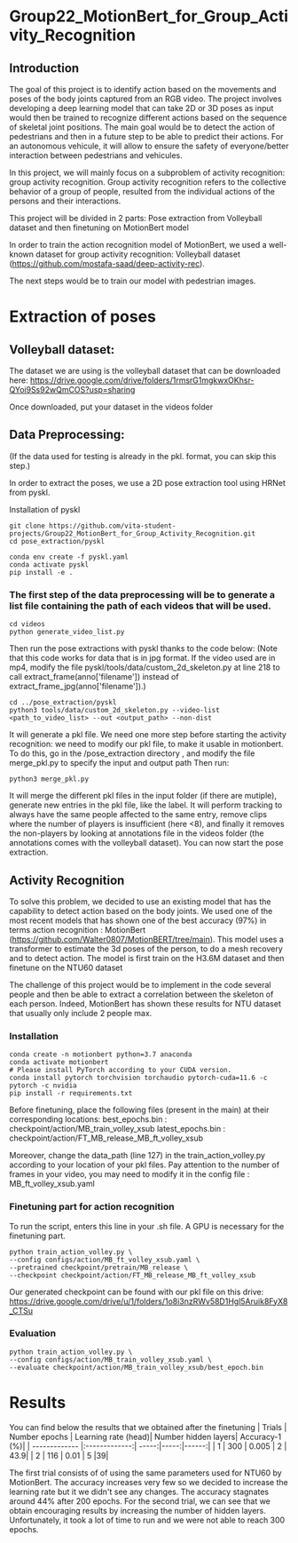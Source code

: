 # Group22_MotionBert_for_Group_Activity_Recognition
## Introduction
The goal of this project is to identify action based on the movements and poses of the body joints captured from an RGB video.
The project involves developing a deep learning model that can take 2D or 3D poses as input would then be trained to recognize different actions based on the sequence of skeletal joint positions.
The main goal would be to detect the action of pedestrians and then in a future step to be able to predict their actions. For an autonomous vehicule, it will allow to ensure the safety of everyone/better interaction between pedestrians and vehicules.

In this project, we will mainly focus on a subproblem of activity recognition: group activity recognition. Group activity recognition refers to the collective behavior of a group of people, resulted from the individual actions of the persons and their interactions.

This project will be divided in 2 parts: Pose extraction from Volleyball dataset and then finetuning on MotionBert model


In order to train the action recognition model of MotionBert, we used a well-known dataset for group activity recognition: Volleyball dataset (https://github.com/mostafa-saad/deep-activity-rec).

The next steps would be to train our model with pedestrian images. 



# Extraction of poses
## Volleyball dataset:
The dataset we are using is the volleyball dataset that can be downloaded here: https://drive.google.com/drive/folders/1rmsrG1mgkwxOKhsr-QYoi9Ss92wQmCOS?usp=sharing

Once downloaded, put your dataset in the videos folder

## Data Preprocessing:
(If the data used for testing is already in the pkl. format, you can skip this step.)

In order to extract the poses, we use a 2D pose extraction tool using HRNet from pyskl.

Installation of pyskl
```shell
git clone https://github.com/vita-student-projects/Group22_MotionBert_for_Group_Activity_Recognition.git
cd pose_extraction/pyskl

conda env create -f pyskl.yaml
conda activate pyskl
pip install -e .
```
### The first step of the data preprocessing will be to generate a list file containing the path of each videos that will be used.
```shell
cd videos
python generate_video_list.py
```
Then run the pose extractions with pyskl thanks to the code below:
(Note that this code works for data that is in jpg format. If the video used are in mp4, modify the file pyskl/tools/data/custom_2d_skeleton.py at line 218 to call extract_frame(anno['filename']) instead of extract_frame_jpg(anno['filename']).)
```shell
cd ../pose_extraction/pyskl
python3 tools/data/custom_2d_skeleton.py --video-list <path_to_video_list> --out <output_path> --non-dist
```
It will generate a pkl file.
We need one more step before starting the activity recognition: we need to modify our pkl file, to make it usable in motionbert.
To do this, go in the /pose_extraction directory , 
and modify the file merge_pkl.py to specify the input and output path
Then run:
```shell
python3 merge_pkl.py
```
It will merge the different pkl files in the input folder (if there are mutiple), generate new entries in the pkl file, like the label. It will perform tracking to always have the same people affected to the same entry, remove clips where the number of players is insufficient (here <8), and finally it removes the non-players by looking at annotations file in the videos folder (the annotations comes with the volleyball dataset).
You can now start the pose extraction.


## Activity Recognition

To solve this problem, we decided to use an existing model that has the capability to detect action based on the body joints.
We used one of the most recent models that has shown one of the best accuracy (97%) in terms action recognition : MotionBert (https://github.com/Walter0807/MotionBERT/tree/main). This model uses a transformer to estimate the 3d poses of the person, to do a mesh recovery and to detect action.
The model is first train on the H3.6M dataset and then finetune on the NTU60 dataset

The challenge of this project would be to implement in the code several people and then be able to extract a correlation between the skeleton of each person. Indeed, MotionBert has shown these results for NTU dataset that usually only include 2 people max. 


### Installation 
```shell
conda create -n motionbert python=3.7 anaconda
conda activate motionbert
# Please install PyTorch according to your CUDA version.
conda install pytorch torchvision torchaudio pytorch-cuda=11.6 -c pytorch -c nvidia
pip install -r requirements.txt
```
Before finetuning, place the following files (present in the main) at their corresponding locations:
best_epochs.bin : checkpoint/action/MB_train_volley_xsub
latest_epochs.bin : checkpoint/action/FT_MB_release_MB_ft_volley_xsub

Moreover, change the data_path (line 127) in the train_action_volley.py according to your location of your pkl files.
Pay attention to the number of frames in your video, you may need to modify it in the config file : MB_ft_volley_xsub.yaml

### Finetuning part for action recognition
To run the script, enters this line in your .sh file. A GPU is necessary for the finetuning part.
```shell
python train_action_volley.py \
--config configs/action/MB_ft_volley_xsub.yaml \
--pretrained checkpoint/pretrain/MB_release \
--checkpoint checkpoint/action/FT_MB_release_MB_ft_volley_xsub
```

Our generated checkpoint can be found with our pkl file on this drive: https://drive.google.com/drive/u/1/folders/1o8i3nzRWv58D1Hgl5Aruik8FyX8_CTSu
### Evaluation 
```shell
python train_action_volley.py \
--config configs/action/MB_train_volley_xsub.yaml \
--evaluate checkpoint/action/MB_train_volley_xsub/best_epoch.bin 
```


# Results
You can find below the results that we obtained after the finetuning
| Trials        | Number epochs | Learning rate (head)| Number hidden layers| Accuracy-1 (%)|
| ------------- |:-------------:| -----:|-----:|------:|
| 1     | 300 | 0.005 | 2 | 43.9|
| 2     | 116      |  0.01 | 5 |39|

The first trial consists of of using the same parameters used for NTU60 by MotionBert. The accuracy increases very few so we decided to increase the learning rate but it we didn't see any changes. The accuracy stagnates around 44% after 200 epochs.
For the second trial, we can see that we obtain encouraging results by increasing the number of hidden layers. Unfortunately, it took a lot of time to run and we were not able to reach 300 epochs.


